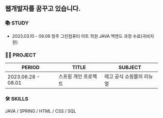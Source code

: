 웹개발자를 꿈꾸고 있습니다.
---

### 📚 STUDY
+ 2023.03.10 - 08.08 청주 그린컴퓨터 아트 학원 JAVA 백엔드 과정 수료(국비지원)


### 👷🏻 PROJECT
|PERIOD|TITLE|SUBJECT|
|-----|-----|-----|
|2023.06.28 - 08.01|스프링 개인 프로젝트|레고 공식 쇼핑몰의 리뉴얼|


### 🛠 SKILLS
JAVA / SPRING / HTML / CSS / SQL

